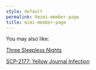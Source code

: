 ```yaml
---
style: default
permalink: Xmimi-member-page
title: mimi-member-page
---
```

You may also like:

[Three Sleepless Nights](http://scp-wiki.net/three-sleepless-nights)

[SCP-2177: Yellow Journal Infection](http://scp-wiki.net/scp-2177)
